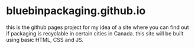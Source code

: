 # bluebinpackaging.github.io
this is the github pages project for my idea of a site where you can find out if packaging is recyclable in certain cities in Canada.
this site will be built using basic HTML, CSS and JS.
